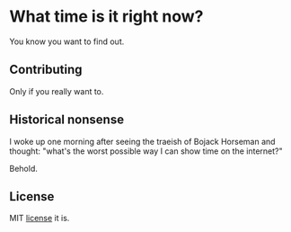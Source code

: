 # What time is it right now?

You know you want to find out.

## Contributing

Only if you really want to.

## Historical nonsense

I woke up one morning after seeing the traeish of Bojack Horseman and thought: "what's the worst possible way I can show time on the internet?"

Behold.

## License

MIT [license](LICENSE) it is.
